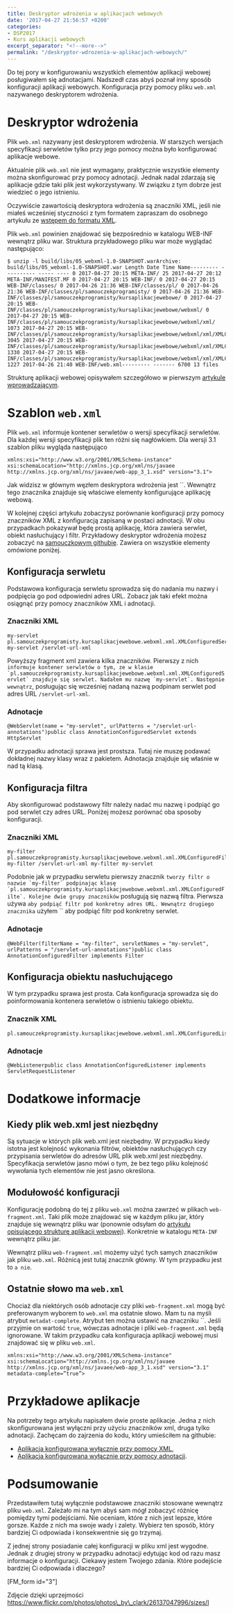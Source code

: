 ```yaml
---
title: Deskryptor wdrożenia w aplikacjach webowych
date: '2017-04-27 21:56:57 +0200'
categories:
- DSP2017
- Kurs aplikacji webowych
excerpt_separator: "<!--more-->"
permalink: "/deskryptor-wdrozenia-w-aplikacjach-webowych/"
---
```

Do tej pory w konfigurowaniu wszystkich elementów aplikacji webowej posługiwałem się adnotacjami. Nadszedł czas abyś poznał inny sposób konfiguracji aplikacji webowych. Konfiguracja przy pomocy pliku `web.xml` nazywanego deskryptorem wdrożenia.

# Deskryptor wdrożenia
  
Plik `web.xml` nazywany jest deskryptorem wdrożenia. W starszych wersjach specyfikacji serwletów tylko przy jego pomocy można było konfigurować aplikacje webowe.

Aktualnie plik `web.xml` nie jest wymagany, praktycznie wszystkie elementy można skonfigurować przy pomocy adnotacji. Jednak nadal zdarzają się aplikacje gdzie taki plik jest wykorzystywany. W związku z tym dobrze jest wiedzieć o jego istnieniu.

Oczywiście zawartością deskryptora wdrożenia są znaczniki XML, jeśli nie miałeś wcześniej styczności z tym formatem zapraszam do osobnego artykułu ze [wstępem do formatu XML](http://www.samouczekprogramisty.pl/xml-dla-poczatkujacych/).

Plik `web.xml` powinien znajdować się bezpośrednio w katalogu WEB-INF wewnątrz pliku war. Struktura przykładowego pliku war może wyglądać następująco:

    $ unzip -l build/libs/05_webxml-1.0-SNAPSHOT.warArchive: build/libs/05_webxml-1.0-SNAPSHOT.war Length Date Time Name--------- ---------- ----- ---- 0 2017-04-27 20:15 META-INF/ 25 2017-04-27 20:12 META-INF/MANIFEST.MF 0 2017-04-27 20:15 WEB-INF/ 0 2017-04-27 20:15 WEB-INF/classes/ 0 2017-04-26 21:36 WEB-INF/classes/pl/ 0 2017-04-26 21:36 WEB-INF/classes/pl/samouczekprogramisty/ 0 2017-04-26 21:36 WEB-INF/classes/pl/samouczekprogramisty/kursaplikacjewebowe/ 0 2017-04-27 20:15 WEB-INF/classes/pl/samouczekprogramisty/kursaplikacjewebowe/webxml/ 0 2017-04-27 20:15 WEB-INF/classes/pl/samouczekprogramisty/kursaplikacjewebowe/webxml/xml/ 1073 2017-04-27 20:15 WEB-INF/classes/pl/samouczekprogramisty/kursaplikacjewebowe/webxml/xml/XMLConfiguredListener.class 3045 2017-04-27 20:15 WEB-INF/classes/pl/samouczekprogramisty/kursaplikacjewebowe/webxml/xml/XMLConfiguredServlet.class 1330 2017-04-27 20:15 WEB-INF/classes/pl/samouczekprogramisty/kursaplikacjewebowe/webxml/xml/XMLConfiguredFilter.class 1227 2017-04-26 21:40 WEB-INF/web.xml--------- ------- 6700 13 files

  
Strukturę aplikacji webowej opisywałem szczegółowo w pierwszym [artykule wprowadzającym](http://www.samouczekprogramisty.pl/serwlety-w-aplikacjach-webowych/).
# Szablon `web.xml`
  
Plik `web.xml` informuje kontener serwletów o wersji specyfikacji serwletów. Dla każdej wersji specyfikacji plik ten różni się nagłówkiem. Dla wersji 3.1 szablon pliku wygląda następująco

    xmlns:xsi="http://www.w3.org/2001/XMLSchema-instance" xsi:schemaLocation="http://xmlns.jcp.org/xml/ns/javaee http://xmlns.jcp.org/xml/ns/javaee/web-app_3_1.xsd" version="3.1">

  
Jak widzisz w głównym węzłem deskryptora wdrożenia jest ``. Wewnątrz tego znacznika znajduje się właściwe elementy konfigurujące aplikację webową.

W kolejnej części artykułu zobaczysz porównanie konfiguracji przy pomocy znaczników XML z konfiguracją zapisaną w postaci adnotacji. W obu przypadkach pokazywał będę prostą aplikację, która zawiera serwlet, obiekt nasłuchujący i filtr. Przykładowy deskryptor wdrożenia możesz zobaczyć na [samouczkowym githubie](https://github.com/SamouczekProgramisty/KursAplikacjeWebowe/blob/master/05_webxml/src/main/webapp/WEB-INF/web.xml). Zawiera on wszystkie elementy omówione poniżej.

## Konfiguracja serwletu
  
Podstawowa konfiguracja serwletu sprowadza się do nadania mu nazwy i podpięcia go pod odpowiedni adres URL. Zobacz jak taki efekt można osiągnąć przy pomocy znaczników XML i adnotacji.
### Znaczniki XML

    my-servlet pl.samouczekprogramisty.kursaplikacjewebowe.webxml.xml.XMLConfiguredServlet my-servlet /servlet-url-xml

  
Powyższy fragment xml zawiera kilka znaczników. Pierwszy z nich `` informuje kontener serwletów o tym, ze w klasie `pl.samouczekprogramisty.kursaplikacjewebowe.webxml.xml.XMLConfiguredServlet` znajduje się serwlet. Nadałem mu nazwę `my-servlet`. Następnie wewnątrz ``, posługując się wcześniej nadaną nazwą podpinam serwlet pod adres URL `/servlet-url-xml`.
### Adnotacje

    @WebServlet(name = "my-servlet", urlPatterns = "/servlet-url-annotations")public class AnnotationConfiguredServlet extends HttpServlet

  
W przypadku adnotacji sprawa jest prostsza. Tutaj nie muszę podawać dokładnej nazwy klasy wraz z pakietem. Adnotacja znajduje się właśnie w nad tą klasą.
## Konfiguracja filtra
  
Aby skonfigurować podstawowy filtr należy nadać mu nazwę i podpiąć go pod serwlet czy adres URL. Poniżej możesz porównać oba sposoby konfiguracji.
### Znaczniki XML

    my-filter pl.samouczekprogramisty.kursaplikacjewebowe.webxml.xml.XMLConfiguredFilter my-filter /servlet-url-xml my-filter my-servlet

  
Podobnie jak w przypadku serwletu pierwszy znacznik `` tworzy filtr o nazwie `my-filter` podpinając klasę `pl.samouczekprogramisty.kursaplikacjewebowe.webxml.xml.XMLConfiguredFilte`. Kolejne dwie grupy znaczników `` posługują się nazwą filtra. Pierwsza używa `` aby podpiąć filtr pod konkretny adres URL. Wewnątrz drugiego znacznika `` użyłem `` aby podpiąć filtr pod konkretny serwlet.
### Adnotacje

    @WebFilter(filterName = "my-filter", servletNames = "my-servlet", urlPatterns = "/servlet-url-annotations")public class AnnotationConfiguredFilter implements Filter

## Konfiguracja obiektu nasłuchującego
  
W tym przypadku sprawa jest prosta. Cała konfiguracja sprowadza się do poinformowania kontenera serwletów o istnieniu takiego obiektu.
### Znacznik XML

    pl.samouczekprogramisty.kursaplikacjewebowe.webxml.xml.XMLConfiguredListener

### Adnotacje

    @WebListenerpublic class AnnotationConfiguredListener implements ServletRequestListener

# Dodatkowe informacje

## Kiedy plik web.xml jest niezbędny
  
Są sytuacje w których plik web.xml jest niezbędny. W przypadku kiedy istotna jest kolejność wykonania filtrów, obiektów nasłuchujących czy przypisania serwletów do adresów URL plik web.xml jest niezbędny. Specyfikacja serwletów jasno mówi o tym, że bez tego pliku kolejność wywołania tych elementów nie jest jasno określona.
## Modułowość konfiguracji
  
Konfigurację podobną do tej z pliku `web.xml` można zawrzeć w plikach `web-fragment.xml`. Taki plik może znajdować się w każdym pliku jar, który znajduje się wewnątrz pliku war (ponownie odsyłam do [artykułu opisującego strukturę aplikacji webowej](http://www.samouczekprogramisty.pl/serwlety-w-aplikacjach-webowych/)). Konkretnie w katalogu `META-INF` wewnątrz pliku jar.

Wewnątrz pliku `web-fragment.xml` możemy użyć tych samych znaczników jak pliku `web.xml`. Różnicą jest tutaj znacznik główny. W tym przypadku jest to `` a nie ``.

## Ostatnie słowo ma `web.xml`
  
Chociaż dla niektórych osób adnotacje czy pliki `web-fragment.xml` mogą być preferowanym wyborem to `web.xml` ma ostatnie słowo. Mam tu na myśli atrybut `metadat-complete`. Atrybut ten można ustawić na znaczniku ``. Jeśli przyjmie on wartość `true`, wówczas adnotacje i pliki `web-fragment.xml` będą ignorowane. W takim przypadku cała konfiguracja aplikacji webowej musi znajdować się w pliku `web.xml`.

    xmlns:xsi="http://www.w3.org/2001/XMLSchema-instance" xsi:schemaLocation="http://xmlns.jcp.org/xml/ns/javaee http://xmlns.jcp.org/xml/ns/javaee/web-app_3_1.xsd" version="3.1" metadata-complete=”true”>

# Przykładowe aplikacje
  
Na potrzeby tego artykułu napisałem dwie proste aplikacje. Jedna z nich skonfigurowana jest wyłączni przy użyciu znaczników xml, druga tylko adnotacji. Zachęcam do zajrzenia do kodu, który umieściłem na githubie:
- [Aplikacja konfigurowana wyłącznie przy pomocy XML](https://github.com/SamouczekProgramisty/KursAplikacjeWebowe/tree/master/05_webxml/src/main),
- [Aplikacja konfigurowana wyłącznie przy pomocy adnotacji](https://github.com/SamouczekProgramisty/KursAplikacjeWebowe/tree/master/05_webxml_annotations/src/main/).
  

# Podsumowanie
  
Przedstawiłem tutaj wyłącznie podstawowe znaczniki stosowane wewnątrz pliku `web.xml`. Zależało mi na tym abyś sam mógł zobaczyć różnicę pomiędzy tymi podejściami. Nie oceniam, które z nich jest lepsze, które gorsze. Każde z nich ma swoje wady i zalety. Wybierz ten sposób, który bardziej Ci odpowiada i konsekwentnie się go trzymaj.

Z jednej strony posiadanie całej konfiguracji w pliku xml jest wygodne. Jednak z drugiej strony w przypadku adnotacji edytując kod od razu masz informacje o konfiguracji. Ciekawy jestem Twojego zdania. Które podejście bardziej Ci odpowiada i dlaczego?

[FM\_form id="3"]

Zdjęcie dzięki uprzejmości https://www.flickr.com/photos/photos\_by\_clark/26137047996/sizes/l

